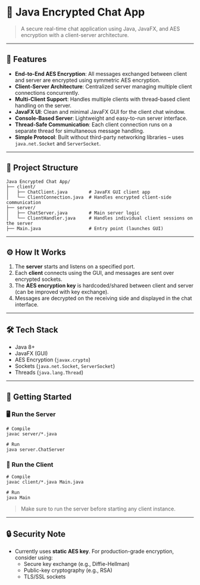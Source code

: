 # 🔐 Java Encrypted Chat App

> A secure real-time chat application using Java, JavaFX, and AES encryption with a client-server architecture.

---

## 🚀 Features

- **End-to-End AES Encryption**: All messages exchanged between client and server are encrypted using symmetric AES encryption.
- **Client-Server Architecture**: Centralized server managing multiple client connections concurrently.
- **Multi-Client Support**: Handles multiple clients with thread-based client handling on the server.
- **JavaFX UI**: Clean and minimal JavaFX GUI for the client chat window.
- **Console-Based Server**: Lightweight and easy-to-run server interface.
- **Thread-Safe Communication**: Each client connection runs on a separate thread for simultaneous message handling.
- **Simple Protocol**: Built without third-party networking libraries – uses `java.net.Socket` and `ServerSocket`.

---

## 📁 Project Structure

```
Java Encrypted Chat App/
├── client/
│   ├── ChatClient.java        # JavaFX GUI client app
│   └── ClientConnection.java  # Handles encrypted client-side communication
├── server/
│   ├── ChatServer.java        # Main server logic
│   └── ClientHandler.java     # Handles individual client sessions on the server
├── Main.java                  # Entry point (launches GUI)
```

---

## ⚙️ How It Works

1. The **server** starts and listens on a specified port.
2. Each **client** connects using the GUI, and messages are sent over encrypted sockets.
3. The **AES encryption key** is hardcoded/shared between client and server (can be improved with key exchange).
4. Messages are decrypted on the receiving side and displayed in the chat interface.

---

## 🛠 Tech Stack

- Java 8+
- JavaFX (GUI)
- AES Encryption (`javax.crypto`)
- Sockets (`java.net.Socket`, `ServerSocket`)
- Threads (`java.lang.Thread`)

---

## 🚀 Getting Started

### 🖥️ Run the Server

```
# Compile
javac server/*.java

# Run
java server.ChatServer
```

### 💬 Run the Client

```
# Compile
javac client/*.java Main.java

# Run
java Main
```

> Make sure to run the server before starting any client instance.

---

## 🔒 Security Note

- Currently uses **static AES key**. For production-grade encryption, consider using:
  - Secure key exchange (e.g., Diffie-Hellman)
  - Public-key cryptography (e.g., RSA)
  - TLS/SSL sockets


